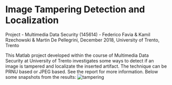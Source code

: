 # Image Tampering Detection and Localization

Project - Multimedia Data Security (145614) - Federico Favia & Kamil Rzechowski & Martin De Pellegrini, December 2018, University of Trento, Trento

This Matlab project developed within the course of Multimedia Data Security at University of Trento investigates some ways to detect if an image is tampered and localizate the inserted artifact. The technique can be PRNU based or JPEG based. See the report for more information. Below some snapshots from the results:
![tampering](https://github.com/favia96/image_tampering_detection/blob/master/report/tampering.png)


